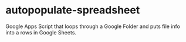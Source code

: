 # autopopulate-spreadsheet
Google Apps Script that loops through a Google Folder and puts file info into a rows in Google Sheets.
